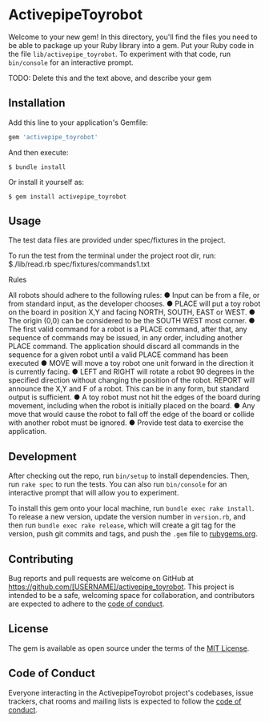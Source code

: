 # ActivepipeToyrobot

Welcome to your new gem! In this directory, you'll find the files you need to be able to package up your Ruby library into a gem. Put your Ruby code in the file `lib/activepipe_toyrobot`. To experiment with that code, run `bin/console` for an interactive prompt.

TODO: Delete this and the text above, and describe your gem

## Installation

Add this line to your application's Gemfile:

```ruby
gem 'activepipe_toyrobot'
```

And then execute:

    $ bundle install

Or install it yourself as:

    $ gem install activepipe_toyrobot

## Usage

The test data files are provided under spec/fixtures in the project.

To run the test from the terminal under the project root dir, run:
\$./lib/read.rb spec/fixtures/commands1.txt

Rules

All robots should adhere to the following rules:
● Input can be from a file, or from standard input, as the developer chooses.
● PLACE will put a toy robot on the board in position X,Y and facing NORTH, SOUTH, EAST or
WEST.
● The origin (0,0) can be considered to be the SOUTH WEST most corner.
● The first valid command for a robot is a PLACE command, after that, any sequence of commands
may be issued, in any order, including another PLACE command. The application should discard all
commands in the sequence for a given robot until a valid PLACE command has been executed
● MOVE will move a toy robot one unit forward in the direction it is currently facing.
● LEFT and RIGHT will rotate a robot 90 degrees in the specified direction without changing the
position of the robot. REPORT will announce the X,Y and F of a robot. This can be in any form, but
standard output is sufficient.
● A toy robot must not hit the edges of the board during movement, including when the robot is initially
placed on the board.
● Any move that would cause the robot to fall off the edge of the board or collide with another robot
must be ignored.
● Provide test data to exercise the application.

## Development

After checking out the repo, run `bin/setup` to install dependencies. Then, run `rake spec` to run the tests. You can also run `bin/console` for an interactive prompt that will allow you to experiment.

To install this gem onto your local machine, run `bundle exec rake install`. To release a new version, update the version number in `version.rb`, and then run `bundle exec rake release`, which will create a git tag for the version, push git commits and tags, and push the `.gem` file to [rubygems.org](https://rubygems.org).

## Contributing

Bug reports and pull requests are welcome on GitHub at https://github.com/[USERNAME]/activepipe_toyrobot. This project is intended to be a safe, welcoming space for collaboration, and contributors are expected to adhere to the [code of conduct](https://github.com/[USERNAME]/activepipe_toyrobot/blob/master/CODE_OF_CONDUCT.md).

## License

The gem is available as open source under the terms of the [MIT License](https://opensource.org/licenses/MIT).

## Code of Conduct

Everyone interacting in the ActivepipeToyrobot project's codebases, issue trackers, chat rooms and mailing lists is expected to follow the [code of conduct](https://github.com/[USERNAME]/activepipe_toyrobot/blob/master/CODE_OF_CONDUCT.md).
